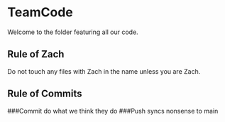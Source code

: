 # TeamCode
Welcome to the folder featuring all our code.
## Rule of Zach
Do not touch any files with Zach in the name unless you are Zach.
## Rule of Commits
###Commit
do what we think they do
###Push
syncs nonsense to main